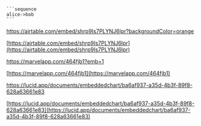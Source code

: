 
# 
    ```sequence
    alice->bob
    ```
https://airtable.com/embed/shrp9Is7PLYNJ6lpr?backgroundColor=orange


[https://airtable.com/embed/shrp9Is7PLYNJ6lpr](https://airtable.com/embed/shrp9Is7PLYNJ6lpr)

https://marvelapp.com/464fjb1?emb=1


[https://marvelapp.com/464fjb1](https://marvelapp.com/464fjb1)


https://lucid.app/documents/embeddedchart/ba6af937-a35d-4b3f-89f8-628a63661e83


[https://lucid.app/documents/embeddedchart/ba6af937-a35d-4b3f-89f8-628a63661e83](https://lucid.app/documents/embeddedchart/ba6af937-a35d-4b3f-89f8-628a63661e83)


